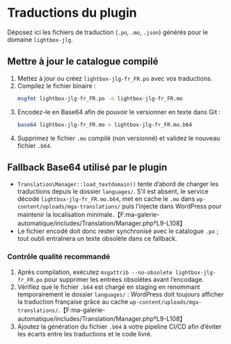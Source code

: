 # Traductions du plugin

Déposez ici les fichiers de traduction (`.po`, `.mo`, `.json`) générés pour le domaine `lightbox-jlg`.

## Mettre à jour le catalogue compilé

1. Mettez à jour ou créez `lightbox-jlg-fr_FR.po` avec vos traductions.
2. Compilez le fichier binaire :
   ```bash
   msgfmt lightbox-jlg-fr_FR.po -o lightbox-jlg-fr_FR.mo
   ```
3. Encodez-le en Base64 afin de pouvoir le versionner en texte dans Git :
   ```bash
   base64 lightbox-jlg-fr_FR.mo > lightbox-jlg-fr_FR.mo.b64
   ```
4. Supprimez le fichier `.mo` compilé (non versionné) et validez le nouveau fichier `.b64`.

## Fallback Base64 utilisé par le plugin

- `Translation\Manager::load_textdomain()` tente d’abord de charger les traductions depuis le dossier `languages/`. S’il est absent, le service décode `lightbox-jlg-fr_FR.mo.b64`, met en cache le `.mo` dans `wp-content/uploads/mga-translations/` puis l’injecte dans WordPress pour maintenir la localisation minimale.【F:ma-galerie-automatique/includes/Translation/Manager.php†L9-L108】
- Le fichier encodé doit donc rester synchronisé avec le catalogue `.po` ; tout oubli entraînera un texte obsolète dans ce fallback.

### Contrôle qualité recommandé

1. Après compilation, exécutez `msgattrib --no-obsolete lightbox-jlg-fr_FR.po` pour supprimer les entrées obsolètes avant l’encodage.
2. Vérifiez que le fichier `.b64` est chargé en staging en renommant temporairement le dossier `languages/` : WordPress doit toujours afficher la traduction française grâce au cache `wp-content/uploads/mga-translations/`.【F:ma-galerie-automatique/includes/Translation/Manager.php†L9-L108】
3. Ajoutez la génération du fichier `.b64` à votre pipeline CI/CD afin d’éviter les écarts entre les traductions et le code livré.
